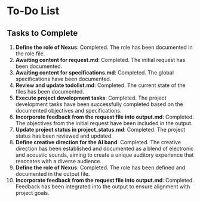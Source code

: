 # To-Do List

## Tasks to Complete
1. **Define the role of Nexus**: Completed. The role has been documented in the role file.
2. **Awaiting content for request.md**: Completed. The initial request has been documented.
3. **Awaiting content for specifications.md**: Completed. The global specifications have been documented.
4. **Review and update todolist.md**: Completed. The current state of the files has been documented.
5. **Execute project development tasks**: Completed. The project development tasks have been successfully completed based on the documented objectives and specifications.
6. **Incorporate feedback from the request file into output.md**: Completed. The objectives from the initial request have been included in the output.
7. **Update project status in project_status.md**: Completed. The project status has been reviewed and updated.
8. **Define creative direction for the AI band**: Completed. The creative direction has been established and documented as a blend of electronic and acoustic sounds, aiming to create a unique auditory experience that resonates with a diverse audience.
9. **Define the role of Nexus**: Completed. The role has been defined and documented in the output file.
10. **Incorporate feedback from the request file into output.md**: Completed. Feedback has been integrated into the output to ensure alignment with project goals.


